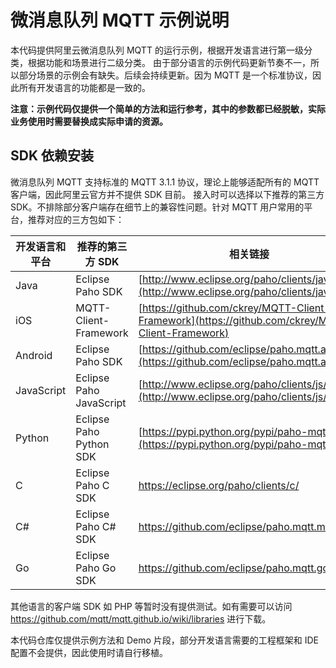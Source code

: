 # 微消息队列 MQTT 示例说明
本代码提供阿里云微消息队列 MQTT 的运行示例，根据开发语言进行第一级分类，根据功能和场景进行二级分类。
由于部分语言的示例代码更新节奏不一，所以部分场景的示例会有缺失。后续会持续更新。因为 MQTT 是一个标准协议，因此所有开发语言的功能都是一致的。

**注意：示例代码仅提供一个简单的方法和运行参考，其中的参数都已经脱敏，实际业务使用时需要替换成实际申请的资源。**

## SDK 依赖安装
微消息队列 MQTT 支持标准的 MQTT 3.1.1 协议，理论上能够适配所有的 MQTT 客户端，因此阿里云官方并不提供 SDK 目前。
接入时可以选择以下推荐的第三方 SDK。不排除部分客户端存在细节上的兼容性问题。针对 MQTT 用户常用的平台，推荐对应的三方包如下：

| 开发语言和平台       | 推荐的第三方 SDK              | 相关链接                                     |
| ---------- | ----------------------- | ---------------------------------------- |
| Java       | Eclipse Paho SDK        | [http://www.eclipse.org/paho/clients/java/](http://www.eclipse.org/paho/clients/java/) |
| iOS        | MQTT-Client-Framework   | [https://github.com/ckrey/MQTT-Client-Framework](https://github.com/ckrey/MQTT-Client-Framework) |
| Android    | Eclipse Paho SDK        | [https://github.com/eclipse/paho.mqtt.android](https://github.com/eclipse/paho.mqtt.android) |
| JavaScript | Eclipse Paho JavaScript | [http://www.eclipse.org/paho/clients/js/](http://www.eclipse.org/paho/clients/js/) |
| Python | Eclipse Paho Python SDK | [https://pypi.python.org/pypi/paho-mqtt/](https://pypi.python.org/pypi/paho-mqtt/) |
|C| Eclipse Paho C SDK|https://eclipse.org/paho/clients/c/|
|C#| Eclipse Paho C# SDK|https://github.com/eclipse/paho.mqtt.m2mqtt|
|Go|Eclipse Paho Go SDK|https://github.com/eclipse/paho.mqtt.golang|

其他语言的客户端 SDK 如 PHP 等暂时没有提供测试。如有需要可以访问 https://github.com/mqtt/mqtt.github.io/wiki/libraries 进行下载。

本代码仓库仅提供示例方法和 Demo 片段，部分开发语言需要的工程框架和 IDE 配置不会提供，因此使用时请自行移植。




